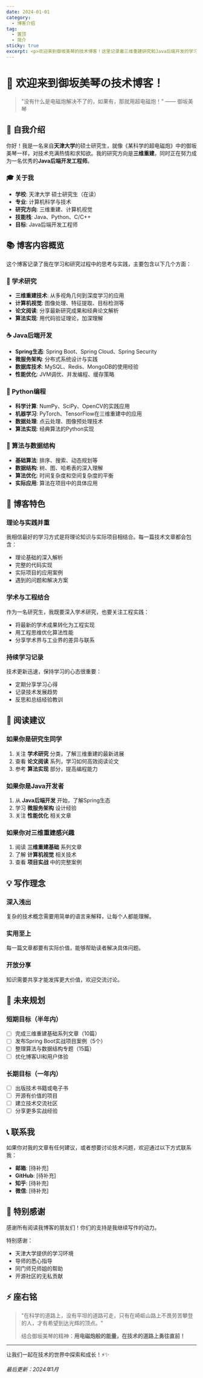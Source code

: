 ```yaml
---
date: 2024-01-01
category:
  - 博客介绍
tag:
  - 置顶
  - 简介
sticky: true
excerpt: <p>欢迎来到御坂美琴的技术博客！这里记录着三维重建研究和Java后端开发的学习之路。</p>
---
```


# 🎉 欢迎来到御坂美琴の技术博客！

> "没有什么是电磁炮解决不了的，如果有，那就用超电磁炮！" —— 御坂美琴

## 👋 自我介绍

你好！我是一名来自**天津大学**的硕士研究生，就像《某科学的超电磁炮》中的御坂美琴一样，对技术充满热情和求知欲。我的研究方向是**三维重建**，同时正在努力成为一名优秀的**Java后端开发工程师**。

### 🎓 关于我
- **学校**: 天津大学 硕士研究生（在读）
- **专业**: 计算机科学与技术
- **研究方向**: 三维重建、计算机视觉
- **技能栈**: Java、Python、C/C++
- **目标**: Java后端开发工程师

## 📚 博客内容概览

这个博客记录了我在学习和研究过程中的思考与实践，主要包含以下几个方面：

### 🔬 学术研究
- **三维重建技术**: 从多视角几何到深度学习的应用
- **计算机视觉**: 图像处理、特征提取、目标检测等
- **论文阅读**: 分享最新研究成果和经典论文解析
- **算法实现**: 用代码验证理论，加深理解

### ☕ Java后端开发
- **Spring生态**: Spring Boot、Spring Cloud、Spring Security
- **微服务架构**: 分布式系统设计与实践
- **数据库技术**: MySQL、Redis、MongoDB的使用经验
- **性能优化**: JVM调优、并发编程、缓存策略

### 🐍 Python编程
- **科学计算**: NumPy、SciPy、OpenCV的实践应用
- **机器学习**: PyTorch、TensorFlow在三维重建中的应用
- **数据处理**: 点云处理、图像预处理技术
- **算法实现**: 经典算法的Python实现

### 🧮 算法与数据结构
- **基础算法**: 排序、搜索、动态规划等
- **数据结构**: 树、图、哈希表的深入理解
- **算法优化**: 时间复杂度和空间复杂度的平衡
- **实际应用**: 算法在项目中的具体应用

## 🌟 博客特色

### 理论与实践并重
我相信最好的学习方式是将理论知识与实际项目相结合。每一篇技术文章都会包含：
- 理论基础的深入解析
- 完整的代码实现
- 实际项目的应用案例
- 遇到的问题和解决方案

### 学术与工程结合
作为一名研究生，我既要深入学术研究，也要关注工程实践：
- 将最新的学术成果转化为工程实现
- 用工程思维优化算法性能
- 分享学术界与工业界的差异与联系

### 持续学习记录
技术更新迅速，保持学习的心态很重要：
- 定期分享学习心得
- 记录技术发展趋势
- 反思和总结经验教训

## 🎯 阅读建议

### 如果你是研究生同学
1. 关注 **学术研究** 分类，了解三维重建的最新进展
2. 查看 **论文阅读** 系列，学习如何高效阅读论文
3. 参考 **算法实现** 部分，提高编程能力

### 如果你是Java开发者
1. 从 **Java后端开发** 开始，了解Spring生态
2. 学习 **微服务架构** 设计经验
3. 关注 **性能优化** 相关文章

### 如果你对三维重建感兴趣
1. 阅读 **三维重建基础** 系列文章
2. 了解 **计算机视觉** 相关技术
3. 查看 **项目实战** 中的完整案例

## 💡 写作理念

### 深入浅出
复杂的技术概念需要用简单的语言来解释，让每个人都能理解。

### 实用至上
每一篇文章都要有实际价值，能够帮助读者解决具体问题。

### 开放分享
知识需要共享才能发挥更大价值，欢迎交流讨论。

## 🚀 未来规划

### 短期目标（半年内）
- [ ] 完成三维重建基础系列文章（10篇）
- [ ] 发布Spring Boot实战项目案例（5个）
- [ ] 整理算法与数据结构专题（15篇）
- [ ] 优化博客UI和用户体验

### 长期目标（一年内）
- [ ] 出版技术书籍或电子书
- [ ] 开源有价值的项目
- [ ] 建立技术交流社区
- [ ] 分享更多实战经验

## 📞 联系我

如果你对我的文章有任何建议，或者想要讨论技术问题，欢迎通过以下方式联系我：

- **邮箱**: [待补充]
- **GitHub**: [待补充]  
- **知乎**: [待补充]
- **微信**: [待补充]

## 🎁 特别感谢

感谢所有阅读我博客的朋友们！你们的支持是我继续写作的动力。

特别感谢：
- 天津大学提供的学习环境
- 导师的悉心指导
- 同门师兄师姐的帮助
- 开源社区的无私贡献

## ⚡ 座右铭

> "在科学的道路上，没有平坦的道路可走，只有在崎岖山路上不畏劳苦攀登的人，才有希望到达光辉的顶点。"
> 
> 结合御坂美琴的精神：**用电磁炮般的能量，在技术的道路上勇往直前！**

---

让我们一起在技术的世界中探索和成长！⚡✨

*最后更新：2024年1月*
